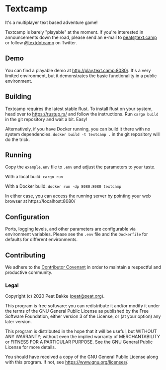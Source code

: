 # Textcamp

It's a multiplayer text based adventure game!

Textcamp is barely "playable" at the moment. If you're interested in announcements down the road, please send an e-mail to peat@text.camp or follow [@textdotcamp](https://twitter.com/textdotcamp) on Twitter.

## Demo

You can find a playable demo at http://play.text.camp:8080/. It's a very limited environment, but it demonstrates the basic functionality in a public environment.

## Building

Textcamp requires the latest stable Rust. To install Rust on your system, head over to https://rustup.rs/ and follow the instructions. Run `cargo build` in the git repository and wait a bit. Easy!

Alternatively, if you have Docker running, you can build it there with no system dependencies. `docker build -t textcamp .` in the git repository will do the trick.

## Running

Copy the `example.env` file to `.env` and adjust the parameters to your taste.

With a local build: `cargo run`

With a Docker build: `docker run -dp 8080:8080 textcamp`

In either case, you can access the running server by pointing your web browser at https://localhost:8080/

## Configuration

Ports, logging levels, and other parameters are configurable via environment variables. Please see the `.env` file and the `Dockerfile` for defaults for different environments.

## Contributing

We adhere to the [Contributor Covenant](https://www.contributor-covenant.org/version/2/0/code_of_conduct/) in order to maintain a respectful and productive community. 

### Legal

Copyright (c) 2020 Peat Bakke (peat@peat.org).

This program is free software: you can redistribute it and/or modify it under the terms of the GNU General Public License as published by the Free Software Foundation, either version 3 of the License, or (at your option) any later version.

This program is distributed in the hope that it will be useful, but WITHOUT ANY WARRANTY; without even the implied warranty of MERCHANTABILITY or FITNESS FOR A PARTICULAR PURPOSE. See the GNU General Public License for more details.

You should have received a copy of the GNU General Public License along with this program. If not, see https://www.gnu.org/licenses/.

